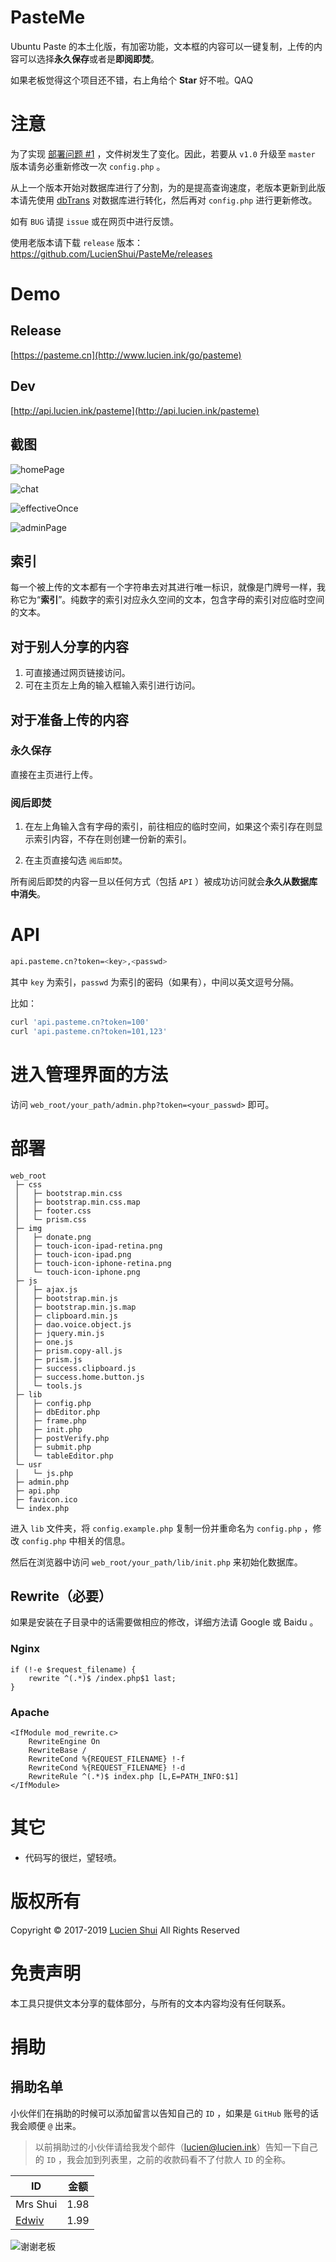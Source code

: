 # PasteMe

Ubuntu Paste 的本土化版，有加密功能，文本框的内容可以一键复制，上传的内容可以选择**永久保存**或者是**即阅即焚**。

如果老板觉得这个项目还不错，右上角给个 **Star** 好不啦。QAQ

# 注意

为了实现 [部署问题 #1](https://github.com/LucienShui/PasteMe/issues/1) ，文件树发生了变化。因此，若要从 `v1.0` 升级至 `master` 版本请务必重新修改一次 `config.php` 。

从上一个版本开始对数据库进行了分割，为的是提高查询速度，老版本更新到此版本请先使用 [dbTrans](https://github.com/LucienShui/PasteMe/blob/dbTrans/trans_1.0_to_1.1.php) 对数据库进行转化，然后再对 `config.php` 进行更新修改。

如有 `BUG` 请提 `issue` 或在网页中进行反馈。

使用老版本请下载 `release` 版本：https://github.com/LucienShui/PasteMe/releases

# Demo 

## Release

[https://pasteme.cn](http://www.lucien.ink/go/pasteme)

## Dev

[http://api.lucien.ink/pasteme](http://api.lucien.ink/pasteme)

## 截图

![homePage](https://github.com/LucienShui/gitcdn/blob/master/pasteme_home.png?raw=true)

![chat](https://github.com/LucienShui/gitcdn/blob/master/pasteme_chat.png?raw=true)

![effectiveOnce](https://github.com/LucienShui/gitcdn/blob/master/pasteme_read_once.png?raw=true)

![adminPage](https://github.com/LucienShui/gitcdn/blob/master/pasteme_admin.png?raw=true)

## 索引

每一个被上传的文本都有一个字符串去对其进行唯一标识，就像是门牌号一样，我称它为“**索引**”。纯数字的索引对应永久空间的文本，包含字母的索引对应临时空间的文本。

## 对于别人分享的内容

1. 可直接通过网页链接访问。
2. 可在主页左上角的输入框输入索引进行访问。

## 对于准备上传的内容

### 永久保存

直接在主页进行上传。

### 阅后即焚

1. 在左上角输入含有字母的索引，前往相应的临时空间，如果这个索引存在则显示索引内容，不存在则创建一份新的索引。

2. 在主页直接勾选 `阅后即焚`。

所有阅后即焚的内容一旦以任何方式（包括 `API` ）被成功访问就会**永久从数据库中消失**。

# API

```bash
api.pasteme.cn?token=<key>,<passwd>
```

其中 `key` 为索引，`passwd` 为索引的密码（如果有），中间以英文逗号分隔。

比如：

```bash
curl 'api.pasteme.cn?token=100'
curl 'api.pasteme.cn?token=101,123'
```

# 进入管理界面的方法

访问 `web_root/your_path/admin.php?token=<your_passwd>` 即可。

# 部署

```
web_root
 ├─ css
 │   ├─ bootstrap.min.css
 │   ├─ bootstrap.min.css.map
 │   ├─ footer.css
 │   └─ prism.css
 ├─ img
 │   ├─ donate.png
 │   ├─ touch-icon-ipad-retina.png
 │   ├─ touch-icon-ipad.png
 │   ├─ touch-icon-iphone-retina.png
 │   └─ touch-icon-iphone.png
 ├─ js
 │   ├─ ajax.js
 │   ├─ bootstrap.min.js
 │   ├─ bootstrap.min.js.map
 │   ├─ clipboard.min.js
 │   ├─ dao.voice.object.js
 │   ├─ jquery.min.js
 │   ├─ one.js
 │   ├─ prism.copy-all.js
 │   ├─ prism.js
 │   ├─ success.clipboard.js
 │   ├─ success.home.button.js
 │   └─ tools.js
 ├─ lib
 │   ├─ config.php
 │   ├─ dbEditor.php
 │   ├─ frame.php
 │   ├─ init.php
 │   ├─ postVerify.php
 │   ├─ submit.php
 │   └─ tableEditor.php
 └─ usr
 │   └─ js.php
 ├─ admin.php
 ├─ api.php
 ├─ favicon.ico
 └─ index.php

```

进入 `lib` 文件夹，将 `config.example.php` 复制一份并重命名为 `config.php` ，修改 `config.php` 中相关的信息。

然后在浏览器中访问 `web_root/your_path/lib/init.php` 来初始化数据库。

## Rewrite（必要）

如果是安装在子目录中的话需要做相应的修改，详细方法请 Google 或 Baidu 。

### Nginx

```
if (!-e $request_filename) {
    rewrite ^(.*)$ /index.php$1 last;
}
```

### Apache

```
<IfModule mod_rewrite.c>
    RewriteEngine On
    RewriteBase /
    RewriteCond %{REQUEST_FILENAME} !-f
    RewriteCond %{REQUEST_FILENAME} !-d
    RewriteRule ^(.*)$ index.php [L,E=PATH_INFO:$1]
</IfModule>
```

# 其它

+ 代码写的很烂，望轻喷。

# 版权所有

Copyright © 2017-2019 [Lucien Shui](http://www.lucien.ink) All Rights Reserved

# 免责声明

本工具只提供文本分享的载体部分，与所有的文本内容均没有任何联系。

# 捐助

## 捐助名单

小伙伴们在捐助的时候可以添加留言以告知自己的 `ID` ，如果是 `GitHub` 账号的话我会顺便 `@` 出来。

> 以前捐助过的小伙伴请给我发个邮件（lucien@lucien.ink）告知一下自己的 `ID` ，我会加到列表里，之前的收款码看不了付款人 `ID` 的全称。

| ID | 金额 |
|--|--|
| Mrs Shui | 1.98 |
| [Edwiv](https://github.com/Edwiv) | 1.99 |

![谢谢老板](https://github.com/LucienShui/gitcdn/blob/master/pasteme_donate.png?raw=true)
